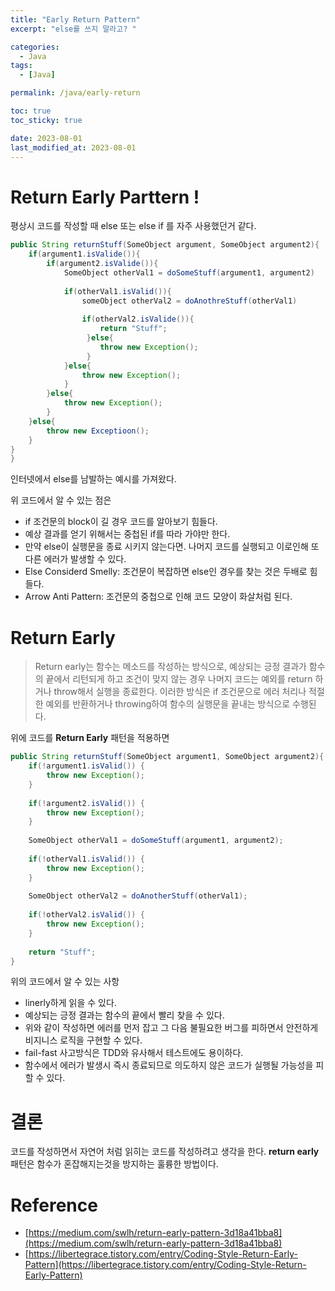 ```yaml
---
title: "Early Return Pattern"
excerpt: "else를 쓰지 말라고? "

categories:
  - Java
tags:
  - [Java]

permalink: /java/early-return

toc: true
toc_sticky: true

date: 2023-08-01
last_modified_at: 2023-08-01
---
```

# Return Early Parttern !

평상시 코드를 작성할 때 else 또는 else if 를 자주 사용했던거 같다.

```java
public String returnStuff(SomeObject argument, SomeObject argument2){
	if(argument1.isValide()){
        if(argument2.isValide()){
        	SomeObject otherVal1 = doSomeStuff(argument1, argument2)
            
            if(otherVal1.isValid()){
            	someObject otherVal2 = doAnothreStuff(otherVal1)
                
                if(otherVal2.isValide()){
                	return "Stuff";
                 }else{
                 	throw new Exception();
                 }
            }else{
            	throw new Exception();
            }
        }else{
        	throw new Exception();
        }
    }else{
    	throw new Exceptioon();
    }
}
}
```
인터넷에서 else를 남발하는 예시를 가져왔다.

위 코드에서 알 수 있는 점은 

* if 조건문의 block이 길 경우 코드를 알아보기 힘들다.
* 예상 결과를 얻기 위해서는 중첩된 if를 따라 가야만 한다.
* 만약 else이 실행문을 종료 시키지 않는다면. 나머지 코드를 실행되고 이로인해 또다른 에러가 발생할 수 있다.
* Else Considerd Smelly: 조건문이 복잡하면 else인 경우를 찾는 것은 두배로 힘들다.
* Arrow Anti Pattern: 조건문의 중첩으로 인해 코드 모양이 화살처럼 된다.

# Return Early 
> Return early는 함수는 메소드를 작성하는 방식으로, 예상되는 긍정 결과가 함수의 끝에서 리턴되게 하고 조건이 맞지 않는 경우 나머지 코드는 예외를 return 하거나 throw해서 실행을 종료한다.
이러한 방식은 if 조건문으로 에러 처리나 적절한 예외를 반환하거나 throwing하여 함수의 실행문을 끝내는 방식으로 수행된다.

위에 코드를 **Return Early** 패턴을 적용하면 
```java
public String returnStuff(SomeObject argument1, SomeObject argument2){
	if(!argument1.isValid()) {
    	throw new Exception();
    }
    
    if(!argument2.isValid()) {
    	throw new Exception();
    }
    
    SomeObject otherVal1 = doSomeStuff(argument1, argument2);
    
    if(!otherVal1.isValid()) {
    	throw new Exception();
    }
    
    SomeObject otherVal2 = doAnotherStuff(otherVal1);
    
    if(!otherVal2.isValid()) {
    	throw new Exception();
    }
    
    return "Stuff";
}
```
위의 코드에서 알 수 있는 사항
* linerly하게 읽을 수 있다.
* 예상되는 긍정 결과는 함수의 끝에서 빨리 찾을 수 있다.
* 위와 같이 작성하면 에러를 먼저 잡고 그 다음 불필요한 버그를 피하면서 안전하게 비지니스 로직을 구현할 수 있다.
* fail-fast 사고방식은 TDD와 유사해서 테스트에도 용이하다.
* 함수에서 에러가 발생시 즉시 종료되므로 의도하지 않은 코드가 실행될 가능성을 피할 수 있다.

# 결론 
코드를 작성하면서 자연어 처럼 읽히는 코드를 작성하려고 생각을 한다.  **return early** 패턴은 함수가 혼잡해지는것을 방지하는 훌륭한 방법이다.

# Reference
* [https://medium.com/swlh/return-early-pattern-3d18a41bba8](https://medium.com/swlh/return-early-pattern-3d18a41bba8)
* [https://libertegrace.tistory.com/entry/Coding-Style-Return-Early-Pattern](https://libertegrace.tistory.com/entry/Coding-Style-Return-Early-Pattern)